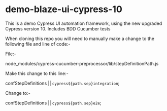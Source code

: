 # demo-blaze-ui-cypress-10
This is a demo Cypress UI automation framework, using the new upgraded Cypress version 10. Includes BDD Cucumber tests

When cloning this repo you will need to manually make a change to the following file and line of code:-

File:-

node_modules/cypress-cucumber-preprocessor/lib/stepDefinitionPath.js

Make this change to this line:-

confStepDefinitions || `cypress${path.sep}integration`;
        
Change to:- 

confStepDefinitions || `cypress${path.sep}e2e`;
